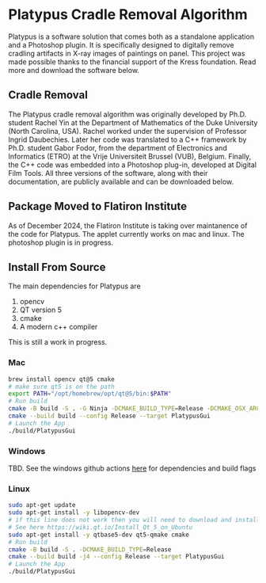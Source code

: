 # Platypus Cradle Removal Algorithm

Platypus is a software solution that comes both as a standalone application and a Photoshop plugin. It is specifically designed to digitally remove cradling artifacts in X-ray images of paintings on panel. This project was made possible thanks to the financial support of the Kress foundation. Read more and download the software below.

## Cradle Removal

The Platypus cradle removal algorithm was originally developed by Ph.D. student Rachel Yin at the Department of Mathematics of the Duke University (North Carolina, USA). Rachel worked under the supervision of Professor Ingrid Daubechies. Later her code was translated to a C++ framework by Ph.D. student Gabor Fodor, from the department of Electronics and Informatics (ETRO) at the Vrije Universiteit Brussel (VUB), Belgium. Finally, the C++ code was embedded into a Photoshop plug-in, developed at Digital Film Tools. All three versions of the software, along with their documentation, are publicly available and can be downloaded below.


## Package Moved to Flatiron Institute

As of December 2024, the Flatiron Institute is taking over maintanence of the code for Platypus. The applet currently works on mac and linux. The photoshop plugin is in progress.

## Install From Source

The main dependencies for Platypus are

1. opencv
2. QT version 5
3. cmake
4. A modern c++ compiler

This is still a work in progress.

### Mac

```bash
brew install opencv qt@5 cmake
# make sure qt5 is on the path
export PATH="/opt/homebrew/opt/qt@5/bin:$PATH"
# Run build
cmake -B build -S . -G Ninja -DCMAKE_BUILD_TYPE=Release -DCMAKE_OSX_ARCHITECTURES=arm64
cmake --build build --config Release --target PlatypusGui
# Launch the App
./build/PlatypusGui
```

### Windows

TBD. See the windows github actions [here](https://github.com/simonsfoundation/platypus/blob/main/.github/workflows/build-and-release-windows.yml) for dependencies and build flags

### Linux

```bash
sudo apt-get update
sudo apt-get install -y libopencv-dev
# if this line does not work then you will need to download and install qt5 manually
# See here https://wiki.qt.io/Install_Qt_5_on_Ubuntu
sudo apt-get install -y qtbase5-dev qt5-qmake cmake
# Run build
cmake -B build -S . -DCMAKE_BUILD_TYPE=Release
cmake --build build -j4 --config Release --target PlatypusGui
# Launch the App
./build/PlatypusGui
```
